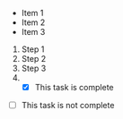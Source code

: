 - Item 1
- Item 2
- Item 3
1. Step 1
1. Step 2
1. Step 3
2. - [x] This task is complete
- [ ] This task is not complete
